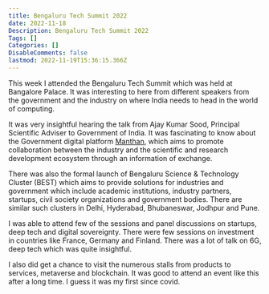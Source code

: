 ```yaml
---
title: Bengaluru Tech Summit 2022
date: 2022-11-18
Description: Bengaluru Tech Summit 2022
Tags: []
Categories: []
DisableComments: false
lastmod: 2022-11-19T15:36:15.366Z
---
```


This week I attended the Bengaluru Tech Summit which was held at Bangalore Palace. It was interesting to here from different speakers from the government and the industry on where India needs to head in the world of computing.

It was very insightful hearing the talk from Ajay Kumar Sood, Principal Scientific Adviser to Government of India. It was fascinating to know about the Government digital platform [Manthan](https://manthan.gov.in/), which aims to promote collaboration between the industry and the scientific and research development ecosystem through an information of exchange.

There was also the formal launch of Bengaluru Science & Technology Cluster (BEST) which aims to provide solutions for industries and government which include academic institutions, industry partners, startups, civil society organizations and government bodies. There are similar such clusters in Delhi, Hyderabad, Bhubaneswar, Jodhpur and Pune.

I was able to attend few of the sessions and panel discussions on startups, deep tech and digital sovereignty. There were few sessions on investment in countries like France, Germany and Finland. There was a lot of talk on 6G, deep tech which was quite insightful.

I also did get a chance to visit the numerous stalls from products to services, metaverse and blockchain. It was good to attend an event like this after a long time. I guess it was my first since covid.
